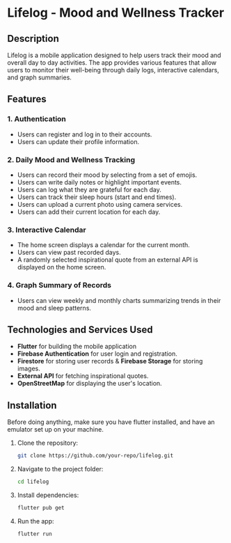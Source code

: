 # Lifelog - Mood and Wellness Tracker

## Description

Lifelog is a mobile application designed to help users track their mood and overall day to day activities. The app provides various features that allow users to monitor their well-being through daily logs, interactive calendars, and graph summaries.

## Features

### 1. Authentication

- Users can register and log in to their accounts.
- Users can update their profile information.

### 2. Daily Mood and Wellness Tracking

- Users can record their mood by selecting from a set of emojis.
- Users can write daily notes or highlight important events.
- Users can log what they are grateful for each day.
- Users can track their sleep hours (start and end times).
- Users can upload a current photo using camera services.
- Users can add their current location for each day.

### 3. Interactive Calendar

- The home screen displays a calendar for the current month.
- Users can view past recorded days.
- A randomly selected inspirational quote from an external API is displayed on the home screen.

### 4. Graph Summary of Records

- Users can view weekly and monthly charts summarizing trends in their mood and sleep patterns.

## Technologies and Services Used

- **Flutter** for building the mobile application
- **Firebase Authentication** for user login and registration.
- **Firestore** for storing user records & **Firebase Storage** for storing images.
- **External API** for fetching inspirational quotes.
- **OpenStreetMap** for displaying the user's location.

## Installation
Before doing anything, make sure you have flutter installed, and have an emulator set up on your machine.

1. Clone the repository:
   ```sh
   git clone https://github.com/your-repo/lifelog.git
   ```
2. Navigate to the project folder:
   ```sh
   cd lifelog
   ```
3. Install dependencies:
   ```sh
   flutter pub get
   ```
4. Run the app:
   ```sh
   flutter run
   ```

